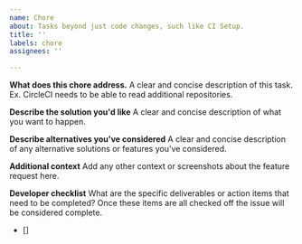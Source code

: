 ```yaml
---
name: Chore
about: Tasks beyond just code changes, such like CI Setup.
title: ''
labels: chore
assignees: ''

---
```


**What does this chore address.**
A clear and concise description of this task. Ex. CircleCI needs to be able to read additional repositories.

**Describe the solution you'd like**
A clear and concise description of what you want to happen.

**Describe alternatives you've considered**
A clear and concise description of any alternative solutions or features you've considered.

**Additional context**
Add any other context or screenshots about the feature request here.

**Developer checklist**
What are the specific deliverables or action items that need to be completed? Once these items are all checked off the issue will be considered complete.

- []
